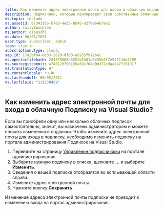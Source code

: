 ```yaml
---
title: Как изменить адрес электронной почты для входа в облачную подписку Visual Studio?
description: Подписчики, которые приобретают свои собственные облачные подписки Visual Studio, могут изменять адреса электронной почты для входа
ms.topic: include
ms.assetid: 6734316b-b7e3-4e55-8b46-02f6e64679e2
author: CaityBuschlen
ms.author: cabuschl
ms.date: 06/03/2021
user.type: subscriber, admin
tags: sign-in
subscription.type: cloud,
sap.id: 17a2bf94-0d03-2629-dfd8-e8935f9126ec
ms.openlocfilehash: 241878803e3252b5b81d6e35b0f7e94711de3709
ms.sourcegitcommit: a740129796159a69c704d9d372edaa7a7f191d17
ms.translationtype: HT
ms.contentlocale: ru-RU
ms.lasthandoff: 06/05/2021
ms.locfileid: "111530459"
---
```

## <a name="how-can-i-change-the-sign-in-email-address-on-my-visual-studio-cloud-subscription"></a>Как изменить адрес электронной почты для входа в облачную Подписку на Visual Studio?

Если вы приобрели одну или несколько облачных подписок самостоятельно, значит, вы назначены администратором и можете вносить изменения в подписки. Чтобы изменить адрес электронной почты для входа в подписку, необходимо изменить подписку на портале администрирования Подписок на Visual Studio.

1. Перейдите на страницу [Управление подписчиками](https://manage.visualstudio.com/subscribers) на портале администрирования.
2. Выберите нужную подписку в списке, щелкните **…** и выберите **Изменить**.
3. Сведения о вашей подписке отобразятся во всплывающей области справа.
4. Измените адрес электронной почты. 
5. Нажмите кнопку **Сохранить**

Изменение адреса электронной почты подписки не приводит к изменению входа на портал администрирования.
